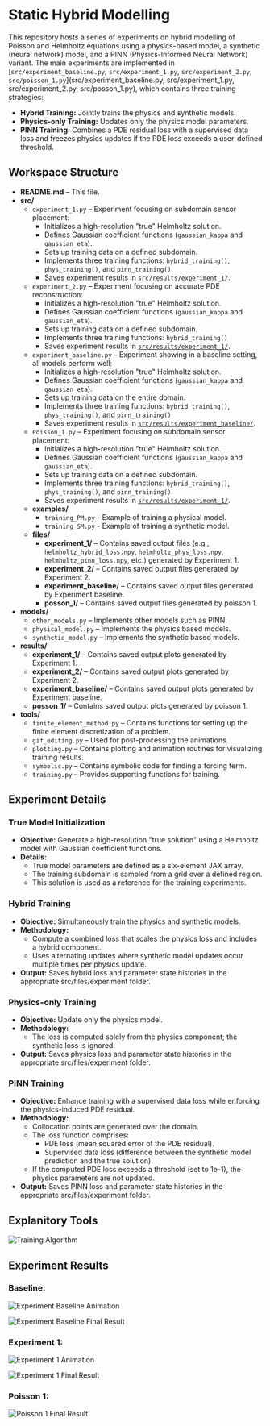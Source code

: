 # Static Hybrid Modelling

This repository hosts a series of experiments on hybrid modelling of Poisson and Helmholtz equations using a physics-based model, a synthetic (neural network) model, and a PINN (Physics-Informed Neural Network) variant. The main experiments are implemented in [`src/experiment_baseline.py`, `src/experiment_1.py`, `src/experiment_2.py`, `src/poisson_1.py`](src/experiment_baseline.py, src/experiment_1.py, src/experiment_2.py, src/posson_1.py), which contains three training strategies:

- **Hybrid Training:** Jointly trains the physics and synthetic models.
- **Physics-only Training:** Updates only the physics model parameters.
- **PINN Training:** Combines a PDE residual loss with a supervised data loss and freezes physics updates if the PDE loss exceeds a user-defined threshold.


## Workspace Structure

- **README.md** – This file.
- **src/**
  - `experiment_1.py` – Experiment focusing on subdomain sensor placement:
    - Initializes a high-resolution "true" Helmholtz solution.
    - Defines Gaussian coefficient functions (`gaussian_kappa` and `gaussian_eta`).
    - Sets up training data on a defined subdomain.
    - Implements three training functions: `hybrid_training()`, `phys_training()`, and `pinn_training()`.
    - Saves experiment results in [`src/results/experiment_1/`](src/results/experiment_1/).
  - `experiment_2.py` – Experiment focusing on accurate PDE reconstruction:
    - Initializes a high-resolution "true" Helmholtz solution.
    - Defines Gaussian coefficient functions (`gaussian_kappa` and `gaussian_eta`).
    - Sets up training data on a defined subdomain.
    - Implements three training functions: `hybrid_training()`
    - Saves experiment results in [`src/results/experiment_1/`](src/results/experiment_1/).
  - `experiment_baseline.py` – Experiment showing in a baseline setting, all models perform well:
    - Initializes a high-resolution "true" Helmholtz solution.
    - Defines Gaussian coefficient functions (`gaussian_kappa` and `gaussian_eta`).
    - Sets up training data on the entire domain.
    - Implements three training functions: `hybrid_training()`, `phys_training()`, and `pinn_training()`.
    - Saves experiment results in [`src/results/experiment_baseline/`](src/results/experiment_baseline/).
  - `Poisson_1.py` – Experiment focusing on subdomain sensor placement:
    - Initializes a high-resolution "true" Helmholtz solution.
    - Defines Gaussian coefficient functions (`gaussian_kappa` and `gaussian_eta`).
    - Sets up training data on a defined subdomain.
    - Implements three training functions: `hybrid_training()`, `phys_training()`, and `pinn_training()`.
    - Saves experiment results in [`src/results/experiment_1/`](src/results/experiment_1/).
  - **examples/**
    - `training_PM.py` - Example of training a physical model.
    - `training_SM.py` - Example of training a synthetic model.
  - **files/**
    - **experiment_1/** – Contains saved output files (e.g., `helmholtz_hybrid_loss.npy`, `helmholtz_phys_loss.npy`, `helmholtz_pinn_loss.npy`, etc.) generated by Experiment 1.
    - **experiment_2/** – Contains saved output files generated by Experiment 2.
    - **experiment_baseline/** – Contains saved output files generated by Experiment baseline.
    - **posson_1/** – Contains saved output files generated by poisson 1.
- **models/**
  - `other_models.py` – Implements other models such as PINN.
  - `physical_model.py` – Implements the physics based models.
  - `synthetic_model.py` – Implements the synthetic based models.
- **results/**
    - **experiment_1/** – Contains saved output plots generated by Experiment 1.
    - **experiment_2/** – Contains saved output plots generated by Experiment 2.
    - **experiment_baseline/** – Contains saved output plots generated by Experiment baseline.
    - **posson_1/** – Contains saved output plots generated by poisson 1.
- **tools/**
  - `finite_element_method.py` – Contains functions for setting up the finite element discretization of a problem.
  - `gif_editing.py` – Used for post-processing the animations.
  - `plotting.py` – Contains plotting and animation routines for visualizing training results.
  - `symbolic.py` – Contains symbolic code for finding a forcing term.
  - `training.py` – Provides supporting functions for training.


## Experiment Details

### True Model Initialization

- **Objective:** Generate a high-resolution "true solution" using a Helmholtz model with Gaussian coefficient functions.
- **Details:**
  - True model parameters are defined as a six-element JAX array.
  - The training subdomain is sampled from a grid over a defined region.
  - This solution is used as a reference for the training experiments.

### Hybrid Training

- **Objective:** Simultaneously train the physics and synthetic models.
- **Methodology:**
  - Compute a combined loss that scales the physics loss and includes a hybrid component.
  - Uses alternating updates where synthetic model updates occur multiple times per physics update.
- **Output:** Saves hybrid loss and parameter state histories in the appropriate src/files/experiment folder.

### Physics-only Training

- **Objective:** Update only the physics model.
- **Methodology:**
  - The loss is computed solely from the physics component; the synthetic loss is ignored.
- **Output:** Saves physics loss and parameter state histories in the appropriate src/files/experiment folder.

### PINN Training

- **Objective:** Enhance training with a supervised data loss while enforcing the physics-induced PDE residual.
- **Methodology:**
  - Collocation points are generated over the domain.
  - The loss function comprises:
    - PDE loss (mean squared error of the PDE residual).
    - Supervised data loss (difference between the synthetic model prediction and the true solution).
  - If the computed PDE loss exceeds a threshold (set to 1e-1), the physics parameters are not updated.
- **Output:** Saves PINN loss and parameter state histories in the appropriate src/files/experiment folder.

## Explanitory Tools

![Training Algorithm](src/training_algorithm.gif)

## Experiment Results

### Baseline:

![Experiment Baseline Animation](src/results/experiment_baseline/experiment_baseline_new_edited.gif)

![Experiment Baseline Final Result](src/results/experiment_baseline/experiment_baseline_new.png)

### Experiment 1:

![Experiment 1 Animation](src/results/experiment_1/experiment_1_new_edited.gif)

![Experiment 1 Final Result](src/results/experiment_1/experiment_1_new.png)

### Poisson 1: 

![Poisson 1 Final Result](src/results/poisson_1/prediction_comparison.png)